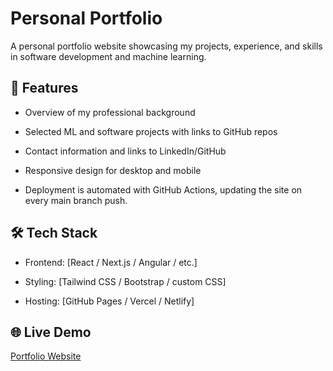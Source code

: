 # Personal Portfolio

A personal portfolio website showcasing my projects, experience, and skills in software development and machine learning.

## 🚀 Features

- Overview of my professional background

- Selected ML and software projects with links to GitHub repos

- Contact information and links to LinkedIn/GitHub

- Responsive design for desktop and mobile

- Deployment is automated with GitHub Actions, updating the site on every main branch push.

## 🛠️ Tech Stack

- Frontend: [React / Next.js / Angular / etc.]

- Styling: [Tailwind CSS / Bootstrap / custom CSS]

- Hosting: [GitHub Pages / Vercel / Netlify]

## 🌐 Live Demo

[Portfolio Website](https://oriolfeliu.github.io/portfolio/)
